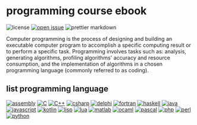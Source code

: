 # programming course ebook

![license](https://img.shields.io/github/license/bellshade/programmingCourse?style=for-the-badge)
[![open issue](https://img.shields.io/github/issues/bellshade/programmingCourse?style=for-the-badge)](https://github.com/bellshade/programmingCourse/issues)
![prettier markdown](https://img.shields.io/github/workflow/status/bellshade/programmingCourse/prettier%20markdown?label=prettier%20markdown&style=for-the-badge)

Computer programming is the process of designing and building an executable computer program to accomplish a specific computing result or to perform a specific task. Programming involves tasks such as: analysis, generating algorithms, profiling algorithms' accuracy and resource consumption, and the implementation of algorithms in a chosen programming language (commonly referred to as coding).

## list programming language

[![assembly](https://img.shields.io/badge/Assembly-0097e6?style=for-the-badge&logo=assembly&logoColor=white)](./assembly.md)
[![C](https://img.shields.io/badge/C_programming-e1b12c?style=for-the-badge&logo=C&logoColor=white)](./C.md)
[![C++](https://img.shields.io/badge/C++_programming-8c7ae6?style=for-the-badge&logo=C%2B%2B&logoColor=white)](./cppList.md)
[![csharp](https://img.shields.io/badge/C_sharp-192a56?style=for-the-badge&logo=C-sharp&logoColor=white)](./C_sharp.md)
[![delphi](https://img.shields.io/badge/delphi-0097e6?style=for-the-badge&logo=delphi&logoColor=white)](./delphi.md)
[![fortran](https://img.shields.io/badge/fortran-dcdde1?style=for-the-badge&logo=Fortran&logoColor=black)](./fortran.md)
[![haskell](https://img.shields.io/badge/haskell-f368e0?style=for-the-badge&logo=haskell&logoColor=white)](./haskell.md)
[![java](https://img.shields.io/badge/java-ff9f43?style=for-the-badge&logo=java&logoColor=white)](./java.md)
[![javascript](https://img.shields.io/badge/javascript-ee5253?style=for-the-badge&logo=javascript&logoColor=white)](./javascript.md)
[![kotlin](https://img.shields.io/badge/kotlin-0abde3?style=for-the-badge&logo=kotlin&logoColor=white)](./kotlin.md)
[![lisp](https://img.shields.io/badge/lisp_programming-10ac84?style=for-the-badge&logo=Lisp&logoColor=white)](./lisp.md)
[![lua](https://img.shields.io/badge/lua-01a3a4?style=for-the-badge&logo=lua&logoColor=white)](./lua.md)
[![matlab](https://img.shields.io/badge/matlab-2e86de?style=for-the-badge&logo=Matlab&logoColor=white)](./matlab.md)
[![ocaml](https://img.shields.io/badge/ocaml-341f97?style=for-the-badge&logo=ocaml&logoColor=white)](./ocaml.md)
[![pascal](https://img.shields.io/badge/pascal-8395a7?style=for-the-badge&logo=Pascal&logoColor=white)](./pascal.md)
[![php](https://img.shields.io/badge/php-222f3e?style=for-the-badge&logo=PHP&logoColor=white)](./php)
[![perl](https://img.shields.io/badge/perl-00b894?style=for-the-badge&logo=perl&logoColor=white)](./perl.md)
[![python](https://img.shields.io/badge/python-00cec9?style=for-the-badge&logo=python&logoColor=white)](./python.md)

